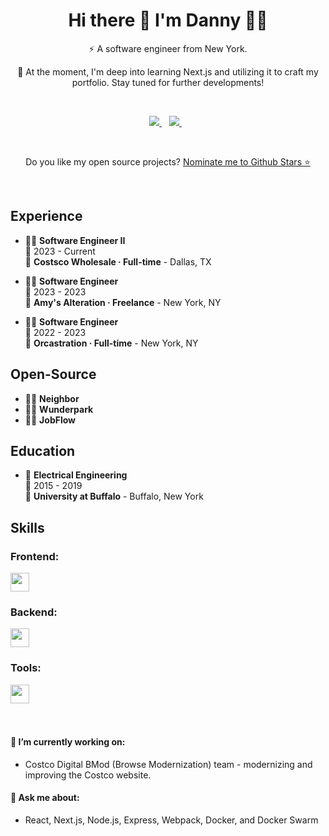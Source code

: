<h1 align='center'>
  Hi there 👋 I'm Danny 👨‍💻
</h1>

<p align='center'>
  ⚡ A software engineer from New York.
</p>

<p align='center'>
🌱 At the moment, I'm deep into learning Next.js and utilizing it to craft my portfolio. Stay tuned for further developments! 
</p>

<br>

<p align='center'>
  
  <a href="https://www.linkedin.com/in/dannyzheng159/">
    <img src="https://img.shields.io/badge/linkedin-%230077B5.svg?&style=for-the-badge&logo=linkedin&logoColor=white" />
  </a>&nbsp;&nbsp;
  <a href="mailto:dannyzheng159@gmail.com">
  <img src="https://img.shields.io/badge/gmail-%23FFFFFF.svg?&style=for-the-badge&logo=gmail&logoColor=red" />
  </a>&nbsp;&nbsp;
  
</p>

<br>

<!--
<p align='center'>
  <a href="#"><img src="https://github-readme-stats.vercel.app/api?username=dannyzheng159&show_icons=true&count_private=true&theme=dark" width="350"></a>
</p>
-->

<p align='center'>
  Do you like my open source projects? <a href='https://stars.github.com/nominate/'>Nominate me to Github Stars ⭐</a>
</p>

<br> 

<!--
# Professional Summary
<details>
  <summary>📃Resume</summary>
-->

## Experience
- 👨‍💻 **Software Engineer II**\
📆 2023 - Current\
📍 **Costsco Wholesale · Full-time** - Dallas, TX

- 👨‍💻 **Software Engineer**\
📆 2023 - 2023\
📍 **Amy's Alteration · Freelance** - New York, NY

- 👨‍💻 **Software Engineer**\
📆 2022 - 2023\
📍 **Orcastration · Full-time** - New York, NY

## Open-Source
- 👨‍💻 **Neighbor**
- 👨‍💻 **Wunderpark**
- 👨‍💻 **JobFlow**

## Education

- 📖 **Electrical Engineering**\
📆 2015 - 2019\
📍 **University at Buffalo** - Buffalo, New York

## Skills

### Frontend:
<a href="https://skillicons.dev">
<img src="https://skillicons.dev/icons?i=js,ts,react,next,redux,materialui,html,css,sass,tailwind" height="30"/>
</a>

<br> 

### Backend:
<a href="https://skillicons.dev">
<img src="https://skillicons.dev/icons?i=nodejs,express,mongo,postgres" height="30"/>
</a>

### Tools:
<a href="https://skillicons.dev">
<img src="https://skillicons.dev/icons?i=figma,git,docker,aws,github,postman,jest,webpack" height="30"/>
</a>

<br>

<!--
</details>
-->

<br>
<br>

#### 🔭 I’m currently working on: 
   - Costco Digital BMod (Browse Modernization) team - modernizing and improving the Costco website.

#### 💬 Ask me about:
   - React, Next.js, Node.js, Express, Webpack, Docker, and Docker Swarm
